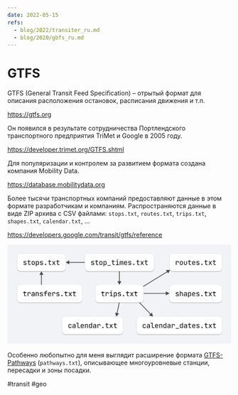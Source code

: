 ```yaml
---
date: 2022-05-15
refs:
  - blog/2022/transiter_ru.md
  - blog/2020/gbfs_ru.md
---
```


# GTFS

GTFS (General Transit Feed Specification) – отрытый формат для описания
расположения остановок, расписания движения и т.п.

https://gtfs.org

Он появился в результате сотрудничества Портлендского транспортного предприятия TriMet и Google
в 2005 году.

https://developer.trimet.org/GTFS.shtml

Для популяризации и контролем за развитием формата создана компания
Mobility Data.

https://database.mobilitydata.org

Более тысячи транспортных компаний предоставляют данные
в этом формате разработчикам и компаниям.
Распространяются данные в виде ZIP архива с CSV файлами: `stops.txt`,
`routes.txt`, `trips.txt`, `shapes.txt`, `calendar.txt`, ...

https://developers.google.com/transit/gtfs/reference

![GTFS](../2022/gtfs.png "GTFS")

Особенно любопытно для меня выглядит расширение формата [GTFS-Pathways](https://docs.google.com/document/d/1qJOTe4m_a4dcJnvXYt4smYj4QQ1ejZ8CvLBYzDM5IyM)
(`pathways.txt`), описывающее многоуровневые станции, пересадки и зоны посадки.

#transit #geo
